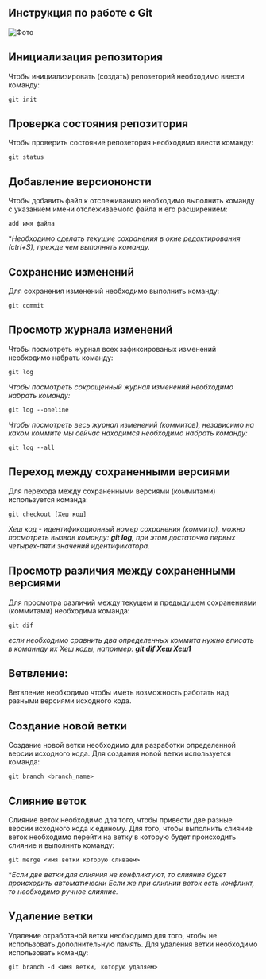 ## **Инструкция по работе с Git**

![Фото](photo.jpg)

## Инициализация репозитория

Чтобы инициализировать (создать) репозеторий необходимо ввести команду:

    git init    

   ##  Проверка состояния репозитория

Чтобы проверить состояние репозетория необходимо ввести команду:

    git status

 ## Добавление версиононсти
 
 Чтобы добавить файл к отслеживанию необходимо выполнить команду с указанием имени отслеживаемого файла и его расширением:

    add имя файла

**Необходимо сделать текущие сохранения в окне редактирования (ctrl+S), прежде чем выполнять команду.*

##  Сохранение изменений 

Для сохранения изменений необходимо выполнить команду:

    git commit

## Просмотр журнала изменений

Чтобы посмотреть журнал всех зафиксированых изменений необходимо набрать команду:

    git log

  *Чтобы посмотреть сокращенный журнал изменений необходимо набрать команду:*

    git log --oneline


*Чтобы посмотреть весь журнал изменений (коммитов), независимо на каком коммите мы сейчас находимся необходимо набрать команду:*

    git log --all

## Переход между сохраненными версиями

Для перехода между сохраненными версиями (коммитами) используется команда:

    git checkout [Хеш код]

  *Хеш код - идентификационный номер сохранения (коммита), можно посмотреть вызвав команду: __git log__, при этом достаточно первых четырех-пяти значений идентификатора.*


## Просмотр различия между сохраненными версиями

Для просмотра различий между текущем и предыдущем сохранениями (коммитами) необходима команда:

    git dif 


*если необходимо сравнить два определенных коммита нужно вписать в команнду их Хеш коды, например: __git dif  Хеш Хеш1__*

## __Ветвление:__

Ветвление необходимо чтобы иметь возможность работать над разными версиями исходного кода.

## Создание новой ветки

Создание новой ветки необходимо для разработки определенной версии исходного кода. Для создания новой ветки используется команда:

    git branch <branch_name>

## Слияние веток

Слияние веток необходимо для того, чтобы привести две разные версии исходного кода к единому. Для того, чтобы выполнить слияние веток необходимо перейти на ветку в которую будет происходить слияние и выполнить команду:

    git merge <имя ветки которую сливаем>

**Если две ветки для слияния не конфликтуют, то слияние будет происходить автоматически
Если же при слиянии веток есть конфликт, то необходимо ручное слияние.*

## Удаление ветки

Удаление отработаной ветки необходимо для того, чтобы не использовать дополнительную память. Для удаления ветки необходимо использовать команду:

    git branch -d <Имя ветки, которую удаляем>
